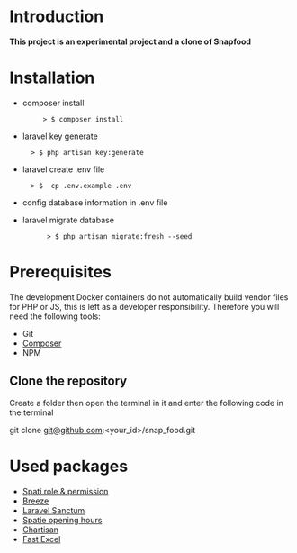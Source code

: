 # Introduction
**This project is an experimental project and a clone of Snapfood**

# Installation

 - composer install
			
			> $ composer install
- laravel key generate
			
		> $ php artisan key:generate

- laravel create .env file

		> $  cp .env.example .env

- config database information in .env file
- laravel migrate database
			
			> $ php artisan migrate:fresh --seed

# Prerequisites

The development Docker containers do not automatically build vendor files for PHP or JS, this is left as a developer responsibility. Therefore you will need the following tools:

-   Git
-   [Composer](http://getcomposer.org/)
-   NPM 

## Clone the repository

Create a folder then open the terminal in it and enter the following code in the terminal

git clone git@github.com:<your_id>/snap_food.git

# Used packages

 - [Spati role & permission](https://spatie.be/docs/laravel-permission/v5/introduction)
 - [Breeze](https://github.com/laravel/breeze)
 - [Laravel Sanctum](https://github.com/laravel/sanctum)
 - [Spatie opening hours](https://github.com/spatie/opening-hours)
 - [Chartisan](https://charts.erik.cat/)
 - [Fast Excel](https://github.com/rap2hpoutre/fast-excel)
